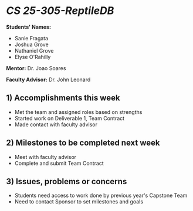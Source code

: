 # *CS 25-305-ReptileDB*

**Students' Names:**
* Sanie Fragata
* Joshua Grove
* Nathaniel Grove
* Elyse O'Rahilly 

**Mentor:**
Dr. Joao Soares

**Faculty Advisor:**
Dr. John Leonard

## 1) Accomplishments this week ##
   * Met the team and assigned roles based on strengths
   * Started work on Deliverable 1, Team Contract
   * Made contact with faculty advisor

## 2) Milestones to be completed next week ##
   * Meet with faculty advisor
   * Complete and submit Team Contract

## 3) Issues, problems or concerns ##
   * Students need access to work done by previous year's Capstone Team
   * Need to contact Sponsor to set milestones and goals
   


